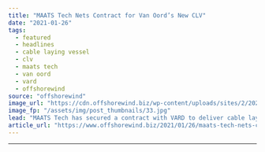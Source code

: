 ```yaml
---
title: "MAATS Tech Nets Contract for Van Oord’s New CLV"
date: "2021-01-26"
tags: 
  - featured
  - headlines
  - cable laying vessel
  - clv
  - maats tech
  - van oord
  - vard
  - offshorewind
source: "offshorewind"
image_url: "https://cdn.offshorewind.biz/wp-content/uploads/sites/2/2021/01/26122012/Van-Oord_CLV.jpg"
image_fp: "/assets/img/post_thumbnails/33.jpg"
lead: "MAATS Tech has secured a contract with VARD to deliver cable lay equipment for"
article_url: "https://www.offshorewind.biz/2021/01/26/maats-tech-nets-contract-for-van-oords-new-clv/"
---
```


---
